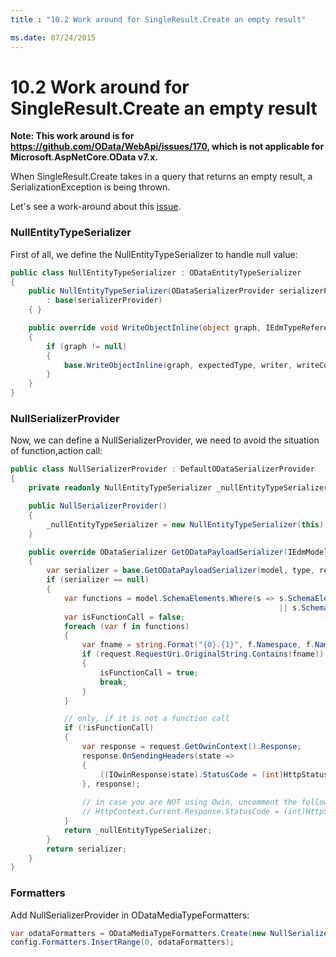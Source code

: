 ```yaml
---
title : "10.2 Work around for SingleResult.Create an empty result"

ms.date: 07/24/2015
---
```

# 10.2 Work around for SingleResult.Create an empty result

**Note: This work around is for https://github.com/OData/WebApi/issues/170, which is not applicable for Microsoft.AspNetCore.OData v7.x.**

When SingleResult.Create takes in a query that returns an empty result, a SerializationException is being thrown.

Let's see a work-around about this [issue](https://github.com/OData/WebApi/issues/170).

### NullEntityTypeSerializer

First of all, we define the NullEntityTypeSerializer to handle null value:

```C#
public class NullEntityTypeSerializer : ODataEntityTypeSerializer
{
    public NullEntityTypeSerializer(ODataSerializerProvider serializerProvider)
        : base(serializerProvider)
    { }

    public override void WriteObjectInline(object graph, IEdmTypeReference expectedType, ODataWriter writer, ODataSerializerContext writeContext)
    {
        if (graph != null)
        {
            base.WriteObjectInline(graph, expectedType, writer, writeContext);
        }
    }
}
```

### NullSerializerProvider

Now, we can define a NullSerializerProvider, we need to avoid the situation of function,action call:

```C#
public class NullSerializerProvider : DefaultODataSerializerProvider
{
    private readonly NullEntityTypeSerializer _nullEntityTypeSerializer;

    public NullSerializerProvider()
    {
        _nullEntityTypeSerializer = new NullEntityTypeSerializer(this);
    }

    public override ODataSerializer GetODataPayloadSerializer(IEdmModel model, Type type, HttpRequestMessage request)
    {
        var serializer = base.GetODataPayloadSerializer(model, type, request);
        if (serializer == null)
        {
			var functions = model.SchemaElements.Where(s => s.SchemaElementKind == EdmSchemaElementKind.Function
                                                            || s.SchemaElementKind == EdmSchemaElementKind.Action);
            var isFunctionCall = false;
            foreach (var f in functions)
            {
                var fname = string.Format("{0}.{1}", f.Namespace, f.Name);
                if (request.RequestUri.OriginalString.Contains(fname))
                {
                    isFunctionCall = true;
                    break;
                }
            }

            // only, if it is not a function call
            if (!isFunctionCall)
            {
                var response = request.GetOwinContext().Response;
                response.OnSendingHeaders(state =>
                {
                    ((IOwinResponse)state).StatusCode = (int)HttpStatusCode.NotFound;
                }, response);
                
                // in case you are NOT using Owin, uncomment the following and comment everything above
                // HttpContext.Current.Response.StatusCode = (int)HttpStatusCode.NotFound;
            }
            return _nullEntityTypeSerializer;
        }
        return serializer;
    }
}
```

### Formatters

Add NullSerializerProvider in ODataMediaTypeFormatters:

```C#
var odataFormatters = ODataMediaTypeFormatters.Create(new NullSerializerProvider(), new DefaultODataDeserializerProvider());
config.Formatters.InsertRange(0, odataFormatters);
```
